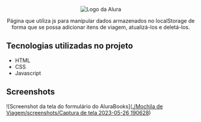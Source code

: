 <p align="center"> <img src="https://github.com/MonicaHillman/aluraplay-requisicoes/blob/main/img/logo.png" alt="Logo da Alura"> </p>
<p align="center">Página que utiliza js para manipular dados armazenados no localStorage de forma que se possa adicionar itens de viagem, atualizá-los e deletá-los.</p>

## Tecnologias utilizadas no projeto
* HTML
* CSS
* Javascript

## Screenshots
![Screenshot da tela do formulário do AluraBooks]([./Mochila de Viagem/screenshots/Captura de tela 2023-05-26 190628](https://github.com/rafaelorvalle/MochilaDeViagem/blob/main/Mochila%20de%20Viagem/screenshots/Captura%20de%20tela%202023-05-26%20190628.png))
